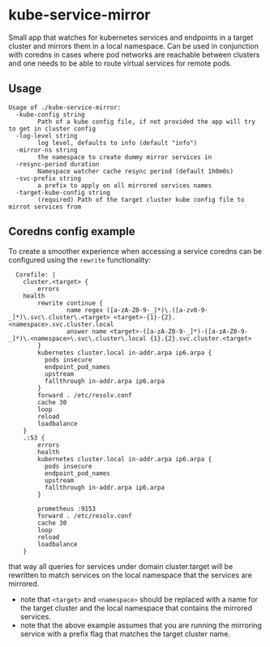 # kube-service-mirror

Small app that watches for kubernetes services and endpoints in a target cluster
and mirrors them in a local namespace. Can be used in conjunction with coredns
in cases where pod networks are reachable between clusters and one needs to be
able to route virtual services for remote pods.

## Usage
```
Usage of ./kube-service-mirror:
  -kube-config string
        Path of a kube config file, if not provided the app will try to get in cluster config
  -log-level string
        log level, defaults to info (default "info")
  -mirror-ns string
        the namespace to create dummy mirror services in
  -resync-period duration
        Namespace watcher cache resync period (default 1h0m0s)
  -svc-prefix string
        a prefix to apply on all mirrored services names
  -target-kube-config string
        (required) Path of the target cluster kube config file to mirrot services from
```

## Coredns config example

To create a smoother experience when accessing a service coredns can be
configured using the `rewrite` functionality:
```
  Corefile: |
    cluster.<target> {
        errors
	health
        rewrite continue {
                name regex ([a-zA-Z0-9-_]*)\.([a-zv0-9-_]*)\.svc\.cluster\.<target> <target>-{1}-{2}.<namespace>.svc.cluster.local
                answer name <target>-([a-zA-Z0-9-_]*)-([a-zA-Z0-9-_]*)\.<namespace>\.svc\.cluster\.local {1}.{2}.svc.cluster.<target>
        }
        kubernetes cluster.local in-addr.arpa ip6.arpa {
          pods insecure
          endpoint_pod_names
          upstream
          fallthrough in-addr.arpa ip6.arpa
        }
        forward . /etc/resolv.conf
        cache 30
        loop
        reload
        loadbalance
    }
    .:53 {
        errors
        health
        kubernetes cluster.local in-addr.arpa ip6.arpa {
          pods insecure
          endpoint_pod_names
          upstream
          fallthrough in-addr.arpa ip6.arpa
        }

        prometheus :9153
        forward . /etc/resolv.conf
        cache 30
        loop
        reload
        loadbalance
    }
```
that way all queries for services under domain cluster.target will be rewritten
to match services on the local namespace that the services are mirrored.

* note that `<target>` and `<namespace>` should be replaced with a name for the
target cluster and the local namespace that contains the mirrored services.
* note that the above example assumes that you are running the mirroring service
with a prefix flag that matches the target cluster name.
